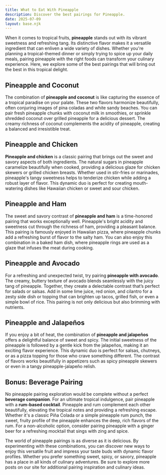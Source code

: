 ```yaml
---
title: What to Eat With Pineapple
description: Discover the best pairings for Pineapple.
date: 2025-07-09
layout: base.njk
---
```


When it comes to tropical fruits, **pineapple** stands out with its vibrant sweetness and refreshing tang. Its distinctive flavor makes it a versatile ingredient that can enliven a wide variety of dishes. Whether you're planning a tropical-themed dinner or simply trying to spice up your daily meals, pairing pineapple with the right foods can transform your culinary experience. Here, we explore some of the best pairings that will bring out the best in this tropical delight.

## **Pineapple and Coconut**

The combination of **pineapple and coconut** is like capturing the essence of a tropical paradise on your palate. These two flavors harmonize beautifully, often conjuring images of pina coladas and white sandy beaches. You can pair fresh pineapple chunks with coconut milk in smoothies, or sprinkle shredded coconut over grilled pineapple for a delicious dessert. The creamy richness of coconut complements the acidity of pineapple, creating a balanced and irresistible treat.

## **Pineapple and Chicken**

**Pineapple and chicken** is a classic pairing that brings out the sweet and savory aspects of both ingredients. The natural sugars in pineapple caramelize beautifully when cooked, providing a delicious glaze for chicken skewers or grilled chicken breasts. Whether used in stir-fries or marinades, pineapple's tangy sweetness helps to tenderize chicken while adding a robust layer of flavor. This dynamic duo is perfect for creating mouth-watering dishes like Hawaiian chicken or sweet and sour chicken.

## **Pineapple and Ham**

The sweet and savory contrast of **pineapple and ham** is a time-honored pairing that works exceptionally well. Pineapple's bright acidity and sweetness cut through the richness of ham, providing a pleasant balance. This pairing is famously enjoyed in Hawaiian pizza, where pineapple chunks add a refreshing burst of flavor to the salty ham. You can also enjoy this combination in a baked ham dish, where pineapple rings are used as a glaze that infuses the meat during cooking.

## **Pineapple and Avocado**

For a refreshing and unexpected twist, try pairing **pineapple with avocado**. The creamy, buttery texture of avocado blends seamlessly with the juicy tang of pineapple. Together, they create a delectable contrast that’s perfect for salads or salsas. Add in some lime juice, red onion, and cilantro for a zesty side dish or topping that can brighten up tacos, grilled fish, or even a simple bowl of rice. This pairing is not only delicious but also brimming with nutrients.

## **Pineapple and Jalapeños**

If you enjoy a bit of heat, the combination of **pineapple and jalapeños** offers a delightful balance of sweet and spicy. The initial sweetness of the pineapple is followed by a gentle kick from the jalapeños, making it an exciting flavor experience. This dynamic duo is perfect for salsas, chutneys, or as a pizza topping for those who crave something different. The contrast of flavors works beautifully in appetizers such as spicy pineapple skewers or even in a tangy pineapple-jalapeño relish.

## **Bonus: Beverage Pairing**

No pineapple pairing exploration would be complete without a perfect **beverage companion**. For an ultimate tropical indulgence, pair pineapple with a **rum-based cocktail**. Pineapple and rum complement each other beautifully, elevating the tropical notes and providing a refreshing escape. Whether it's a classic Piña Colada or a simple pineapple rum punch, the sweet, fruity profile of the pineapple enhances the deep, rich flavors of the rum. For a non-alcoholic option, consider pairing pineapple with a ginger beer for a refreshing mocktail that sings with zing and spice.

The world of pineapple pairings is as diverse as it is delicious. By experimenting with these combinations, you can discover new ways to enjoy this versatile fruit and impress your taste buds with dynamic flavor profiles. Whether you prefer something sweet, spicy, or savory, pineapple has a place in all kinds of culinary adventures. Be sure to explore more posts on our site for additional pairing inspiration and culinary ideas.